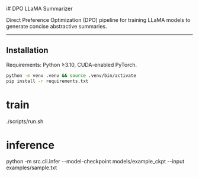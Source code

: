i# DPO LLaMA Summarizer

Direct Preference Optimization (DPO) pipeline for training LLaMA models to generate concise abstractive summaries.

---

## Installation

Requirements: Python ≥3.10, CUDA-enabled PyTorch.

```bash
python -m venv .venv && source .venv/bin/activate
pip install -r requirements.txt
```

# train
./scripts/run.sh

# inference
python -m src.cli.infer --model-checkpoint models/example_ckpt --input examples/sample.txt

